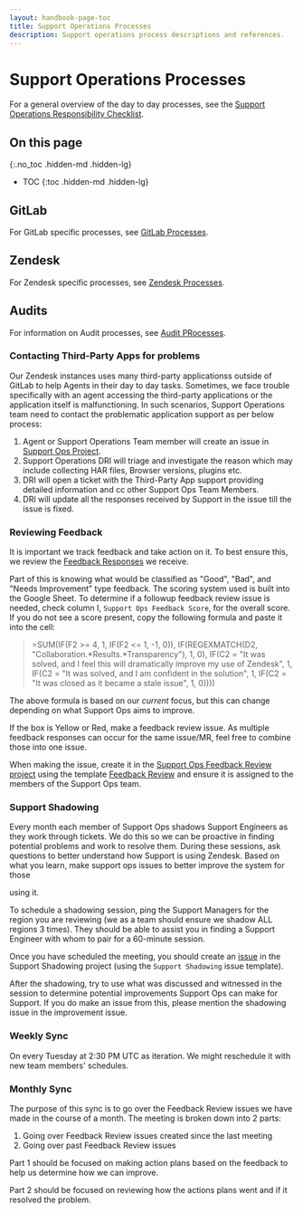 ```yaml
---
layout: handbook-page-toc
title: Support Operations Processes
description: Support operations process descriptions and references.
---
```


# Support Operations Processes

For a general overview of the day to day processes, see the
[Support Operations Responsibility Checklist](responsibility_checklist.html).

## On this page
{:.no_toc .hidden-md .hidden-lg}

- TOC
{:toc .hidden-md .hidden-lg}

## GitLab

For GitLab specific processes, see [GitLab Processes](gitlab.html).

<!--
## Pagerduty

For Pagerduty specific processes, see [Pagerduty Processes](pagerduty.html).
-->
## Zendesk

For Zendesk specific processes, see [Zendesk Processes](zendesk.html).

## Audits

For information on Audit processes, see [Audit PRocesses](audits.html).

### Contacting Third-Party Apps for problems

Our Zendesk instances uses many third-party applicationss outside of GitLab to
help Agents in their day to day tasks. Sometimes, we face trouble specifically
with an agent accessing the third-party applications or the application itself
is malfunctioning. In such scenarios, Support Operations team need to contact
the problematic application support as per below process:

1. Agent or Support Operations Team member will create an issue in
   [Support Ops Project](https://gitlab.com/gitlab-com/support/support-ops/support-ops-project).
1. Support Operations DRI will triage and investigate the reason which may
   include collecting HAR files, Browser versions, plugins etc.
1. DRI will open a ticket with the Third-Party App support providing detailed
   information and cc other Support Ops Team Members.
1. DRI will update all the responses received by Support in the issue till the
   issue is fixed.


### Reviewing Feedback

It is important we track feedback and take action on it. To best ensure this,
we review the
[Feedback Responses](https://docs.google.com/spreadsheets/d/19YdJORhqrBZZryMnMAaqkjqof-g8cCNJjhcD7p1bcWs/edit?usp=sharing)
we receive. 

Part of this is knowing what would be classified as "Good", "Bad", and "Needs
Improvement" type feedback. The scoring system used is built into the Google
Sheet. To determine if a followup feedback review issue is needed, check column
I, `Support Ops Feedback Score`, for the overall score. If you do not see a
score present, copy the following formula and paste it into the cell:

> =SUM(IF(F2 >= 4, 1, IF(F2 <= 1, -1, 0)), IF(REGEXMATCH(D2,
> "Collaboration.*Results.*Transparency"), 1, 0), IF(C2 = "It was solved, and I
> feel this will dramatically improve my use of Zendesk", 1, IF(C2 = "It was
> solved, and I am confident in the solution", 1, IF(C2 = "It was closed as it
> became a stale issue", 1, 0))))

The above formula is based on our _current_ focus, but this can change depending
on what Support Ops aims to improve.

If the box is Yellow or Red, make a feedback review issue. As
multiple feedback responses can occur for the same issue/MR, feel free to
combine those into one issue.

When making the issue, create it in the
[Support Ops Feedback Review project](https://gitlab.com/gitlab-com/support/support-ops/feedback-review)
using the template
[Feedback Review](https://gitlab.com/gitlab-com/support/support-ops/feedback-review/-/issues/new?issuable_template=Feedback%20Review)
and ensure it is assigned to the members of the Support Ops team. 

### Support Shadowing

Every month each member of Support Ops shadows Support Engineers as they
work through tickets. We do this so we can be proactive in finding potential
problems and work to resolve them. During these sessions, ask
questions to better understand how Support is using Zendesk. Based on what
you learn, make support ops issues to better improve the system for those

using it. 

To schedule a shadowing session, ping the Support Managers for the region you
are reviewing (we as a team should ensure we shadow ALL regions 3 times).
They should be able to assist you in finding a Support Engineer with whom
to pair for a 60-minute session.

Once you have scheduled the meeting, you should create an 
[issue](https://gitlab.com/gitlab-com/support/support-ops/support-shadowing/-/issues/new?issuable_template=Support%20Shadowing)
in the Support Shadowing project (using the `Support Shadowing` issue template).

After the shadowing, try to use what was discussed and witnessed in
the session to determine potential improvements Support Ops can make for
Support. If you do make an issue from this, please mention the shadowing issue
in the improvement issue.

### Weekly Sync

On every Tuesday at 2:30 PM UTC as iteration. We might reschedule it with new
team members' schedules.

### Monthly Sync

The purpose of this sync is to go over the Feedback Review issues we have made
in the course of a month. The meeting is broken down into 2 parts:

1. Going over Feedback Review issues created since the last meeting
1. Going over past Feedback Review issues

Part 1 should be focused on making action plans based on the feedback to help us
determine how we can improve.

Part 2 should be focused on reviewing how the actions plans went and if it
resolved the problem.


